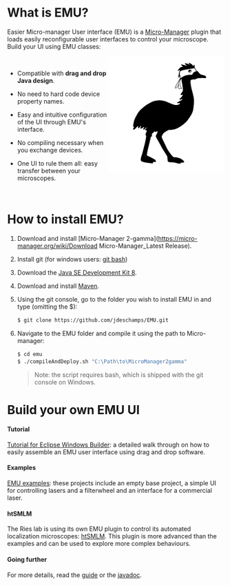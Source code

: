 # What is EMU?

Easier Micro-manager User interface (EMU) is a [Micro-Manager](https://micro-manager.org/wiki/Micro-Manager) plugin that loads easily reconfigurable user interfaces to control your microscope. Build your UI using EMU classes:

<img align="right" src="img/emu-logo.png">

<br>

- Compatible with **drag and drop Java design**.

- No need to hard code device property names.
- Easy and intuitive configuration of the UI through EMU's interface.
- No compiling necessary when you exchange devices.
- One UI to rule them all: easy transfer between your microscopes.

<br>

# How to install EMU?

1. Download and install [Micro-Manager 2-gamma](https://micro-manager.org/wiki/Download Micro-Manager_Latest Release).

2. Install git (for windows users: [git bash](https://gitforwindows.org/))

3. Download the [Java SE Development Kit 8](https://www.oracle.com/technetwork/java/javase/downloads/jdk8-downloads-2133151.html).

4. Download and install [Maven](https://maven.apache.org/install.html).

5. Using the git console, go to the folder you wish to install EMU in and type (omitting the $):

   ```bash
   $ git clone https://github.com/jdeschamps/EMU.git
   ```

6. Navigate to the EMU folder and compile it using the path to Micro-manager:

   ```bash
   $ cd emu
   $ ./compileAndDeploy.sh "C:\Path\to\MicroManager2gamma"
   ```

   > Note: the script requires bash, which is shipped with the git console on Windows.
   
   

# Build your own EMU UI

#### Tutorial

[Tutorial for Eclipse Windows Builder]( https://github.com/jdeschamps/EMU-tutorial ): a detailed walk through on how to easily assemble an EMU user interface using drag and drop software.

#### Examples

[EMU examples](https://github.com/jdeschamps/EMU-examples): these projects include an empty base project, a simple UI for controlling lasers and a filterwheel and an interface for a commercial laser.

#### htSMLM

The Ries lab is using its own EMU plugin to control its automated localization microscopes: [htSMLM](https://github.com/jdeschamps/htSMLM). This plugin is more advanced than the examples and can be used to explore more complex behaviours.

#### Going further

For more details, read the [guide]() or the [javadoc]().